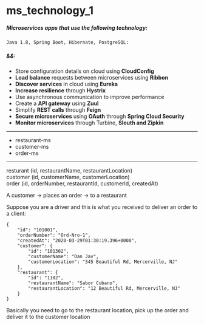# ms_technology_1
##### Microservices apps that use the following technology:  
`Java 1.8, Spring Boot, Hibernate, PostgreSQL:`  
##### &&:  
- Store configuration details on cloud using **CloudConfig**
- **Load balance** requests between microservices using **Ribbon**
- **Discover services** in cloud using **Eureka**
- **Increase resilience** through **Hystrix**
- Use asynchronous communication to improve performance
- Create a **API gateway** using **Zuul**
- Simplify **REST calls** through **Feign**
- **Secure microservices** using **OAuth** through **Spring Cloud Security**
- **Monitor microservices** through Turbine, **Sleuth and Zipkin**

****************    
- restaurant-ms
- customer-ms
- order-ms   
****************
resturant (id, restaurantName, restaurantLocation)  
customer (id, customerName, customerLocation)  
order (id, orderNumber, restaurantId, customerId, createdAt)  

A customer -> places an order -> to a restaurant  

Suppose you are a driver and this is what you received to deliver an order to a client:
```
{
    "id": "101001",
    "orderNumber": "Ord-Nro-1",
    "createdAt": "2020-03-29T01:30:19.396+0000",
    "customer": {
        "id": "101302",
        "customerName": "Dan Jav",
        "customerLocation": "345 Beautiful Rd, Mercerville, NJ"
    },
    "restaurant": {
        "id": "1102",
        "restaurantName": "Sabor Cubano",
        "restaurantLocation": "12 Beautiful Rd, Mercerville, NJ"
    }
}
``` 

Basically you need to go to the restaurant location, pick up the order and deliver it to the customer location
